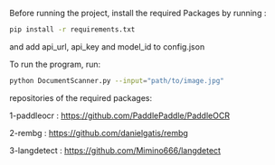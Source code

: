 Before running the project, install the required Packages by running : 

```bash
pip install -r requirements.txt
```
and add api_url, api_key and model_id to config.json

To run the program, run:
```bash
python DocumentScanner.py --input="path/to/image.jpg"
```

repositories of the required packages:

1-paddleocr : https://github.com/PaddlePaddle/PaddleOCR

2-rembg : https://github.com/danielgatis/rembg

3-langdetect : https://github.com/Mimino666/langdetect